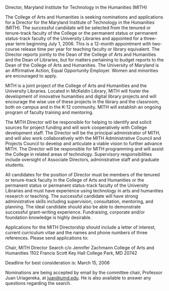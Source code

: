 Director, Maryland Institute for Technology in the Humanities (MITH)

The College of Arts and Humanities is seeking nominations and applications for a Director for the Maryland Institute of Technology in the Humanities (MITH). The successful candidate will be selected from the tenured or tenure-track faculty of the College or the permanent status or permanent status-track faculty of the University Libraries and appointed for a three-year term beginning July 1, 2006. This is a 12-month appointment with two-course release time per year for teaching faculty or library equivalent. The Director reports jointly to the Dean of the College of Arts and Humanities and the Dean of Libraries, but for matters pertaining to budget reports to the Dean of the College of Arts and Humanities. The University of Maryland is an Affirmative Action, Equal Opportunity Employer. Women and minorities are encouraged to apply.

MITH is a joint project of the College of Arts and Humanities and the University Libraries. Located in McKeldin Library, MITH will foster the development of innovative humanities and digital library projects and will encourage the wise use of these projects in the library and the classroom, both on campus and in the K-12 community. MITH will establish an ongoing program of faculty training and mentoring.

The MITH Director will be responsible for helping to identify and solicit sources for project funding and will work cooperatively with College development staff. The Director will be the principal administrator of MITH, and will also work collaboratively with the MITH Administrative Council and Projects Council to develop and articulate a viable vision to further advance MITH. The Director will be responsible for MITH programming and will assist the College in related areas of technology. Supervisory responsibilities include oversight of Associate Directors, administrative staff and graduate students.

All candidates for the position of Director must be members of the tenured or tenure-track faculty in the College of Arts and Humanities or the permanent status or permanent status-track faculty of the University Libraries and must have experience using technology in arts and humanities research or teaching. The successful candidate will have strong administrative skills including supervision, consultation, mentoring, and planning. The ideal candidate should also be able to demonstrate successful grant-writing experience. Fundraising, corporate and/or foundation knowledge is highly desirable.

Applications for the MITH Directorship should include a letter of interest, current curriculum vitae and the names and phone numbers of three references. Please send applications to:

Chair, MITH Director Search c/o Jennifer Zachmann College of Arts and Humanities 1102 Francis Scott Key Hall College Park, MD 20742

Deadline for best consideration is: March 15, 2006

Nominations are being accepted by email by the committee chair, Professor Juan Uriagereka, at juan@umd.edu. He is also available to answer any questions regarding the search.